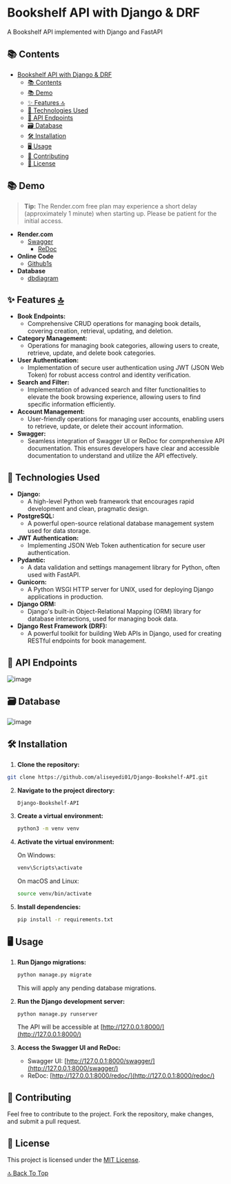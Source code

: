 # Bookshelf API with Django & DRF

A Bookshelf API implemented with Django and FastAPI

## 📚 Contents

- [Bookshelf API with Django \& DRF](#bookshelf-api-with-django--drf)
  - [📚 Contents](#-contents)
  - [📚 Demo](#-demo)
  - [✨ Features 🔝](#-features-)
  - [🔧 Technologies Used](#-technologies-used)
  - [🚀 API Endpoints](#-api-endpoints)
  - [🗃️ Database](#️-database)
  - [🛠️ Installation](#️-installation)
  - [🖥️ Usage](#️-usage)
  - [🤝 Contributing](#-contributing)
  - [📝 License](#-license)


## 📚 Demo


> **Tip:** The Render.com free plan may experience a short delay (approximately 1 minute) when starting up. Please be patient for the initial access.

- **Render.com**
	- [Swagger](https://library-api-t70g.onrender.com/swagger/)
		- [ReDoc](https://library-api-t70g.onrender.com/redoc/)
- **Online Code**
	- [Github1s](https://github1s.com/aliseyedi01/Library_Api)
- **Database**
	- [dbdiagram](https://dbdiagram.io/d/library-65e177d0cd45b569fb458e75)

## ✨ Features [🔝](#-contents)

- **Book Endpoints:**
	- Comprehensive CRUD operations for managing book details, covering creation, retrieval, updating, and deletion.
- **Category Management:**
	- Operations for managing book categories, allowing users to create, retrieve, update, and delete book categories.
- **User Authentication:**
	- Implementation of secure user authentication using JWT (JSON Web Token) for robust access control and identity verification.
- **Search and Filter:**
	- Implementation of advanced search and filter functionalities to elevate the book browsing experience, allowing users to find specific information efficiently.
- **Account Management:**
	- User-friendly operations for managing user accounts, enabling users to retrieve, update, or delete their account information.
- **Swagger:**
	- Seamless integration of Swagger UI or ReDoc for comprehensive API documentation. This ensures developers have clear and accessible documentation to understand and utilize the API effectively.

## 🔧 Technologies Used

- **Django:** 
	- A high-level Python web framework that encourages rapid development and clean, pragmatic design.
- **PostgreSQL:** 
	- A powerful open-source relational database management system used for data storage.
- **JWT Authentication:** 
	- Implementing JSON Web Token authentication for secure user authentication.
- **Pydantic:** 
	- A data validation and settings management library for Python, often used with FastAPI.
- **Gunicorn:** 
	- A Python WSGI HTTP server for UNIX, used for deploying Django applications in production.
- **Django ORM:** 
	- Django's built-in Object-Relational Mapping (ORM) library for database interactions, used for managing book data.
- **Django Rest Framework (DRF):** 
	- A powerful toolkit for building Web APIs in Django, used for creating RESTful endpoints for book management.

## 🚀 API Endpoints

![image](https://github.com/aliseyedi01/Library_Api/assets/118107025/52cb714a-2297-4eb6-973b-c66abc9a618d)

## 🗃️ Database

![image](https://github.com/aliseyedi01/Library_Api/assets/118107025/2719d623-8a2b-43d8-a743-aad32d5c5b7f)

## 🛠️ Installation

1. **Clone the repository:**

```bash
git clone https://github.com/aliseyedi01/Django-Bookshelf-API.git
```

2. **Navigate to the project directory:**

   ```bash
   Django-Bookshelf-API
   ```

3. **Create a virtual environment:**

   ```bash
   python3 -m venv venv
   ```

4. **Activate the virtual environment:**

   On Windows:

   ```bash
   venv\Scripts\activate
   ```

   On macOS and Linux:

   ```bash
   source venv/bin/activate
   ```

5. **Install dependencies:**

   ```bash
   pip install -r requirements.txt
   ```

## 🖥️ Usage

1. **Run Django migrations:**

   ```bash
   python manage.py migrate
   ```

   This will apply any pending database migrations.

2. **Run the Django development server:**

   ```bash
   python manage.py runserver
   ```

   The API will be accessible at [http://127.0.0.1:8000/](http://127.0.0.1:8000/)

3. **Access the Swagger UI and ReDoc:**

   - Swagger UI: [http://127.0.0.1:8000/swagger/](http://127.0.0.1:8000/swagger/)
   - ReDoc: [http://127.0.0.1:8000/redoc/](http://127.0.0.1:8000/redoc/)

## 🤝 Contributing

Feel free to contribute to the project. Fork the repository, make changes, and submit a pull request.

## 📝 License

This project is licensed under the [MIT License](LICENSE).


[🔝 Back To Top](#-contents)
